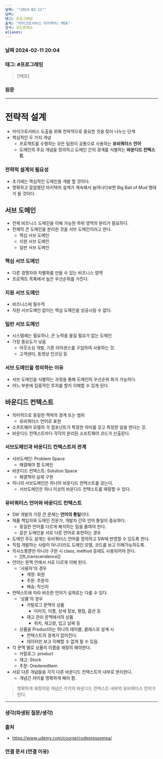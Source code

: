 ```yaml
---
날짜: '"2024-02-11"'
넘버: 
태그: 프로그래밍
출처: "마이크로서비스 아키텍처: MSA"
강사: 코드프레소
aliases:
---
```

### 날짜  2024-02-11 20:04

### 태그: #프로그래밍 

>[!메모]
>

### 원문
---
# 전략적 설계
- 마이크로서비스 도출을 위해 전략적으로 중요한 것을 찾아 나누는 단계
- 핵심적인 두 가지 개념
	- 프로젝트를 수행하는 모든 팀원이 공통으로 사용하는 **유비쿼터스 언어**
	- 도메인의 주요 개념을 정의하고 도메인 간의 경계를 식별하는 **바운디드 컨텍스트**
### 전략적 설계의 필요성
- 초기에는 핵심적인 도메인을 개발 할 것이다.
- 명확하고 깔끔했던 아키텍처 설계가 계속해서 늘어나다보면 Big Ball of Mud 형태가 될 것이다.
## 서브 도메인
- 전체 비즈니스 도메인을 이해 가능한 하위 영역의 분리가 필요하다.
- 전체의 큰 도메인을 분리한 것을 서브 도메인이라고 한다.
	- 핵심 서브 도메인
	- 지원 서브 도메인
	- 일반 서브 도메인
### 핵심 서브 도메인
- 다른 경쟁자와 차별화를 만들 수 있는 비즈니스 영역
- 프로젝트 목록에서 높은 우선순위를 가진다.
### 지원 서브 도메인
- 비즈니스에 필수적
- 지원 서브도메인 없이는 핵심 도메인을 성공시킬 수 없다.
### 일반 서브 도메인
- 시스템에는 필요하나, 큰 노력을 들일 필요가 없는 도메인
- 가장 중요도가 낮음
	- 아웃소싱 개발, 기존 라이센스를 구입하여 사용하는 것.
	- 고객센터, 동영상 인코딩 등
### 서브 도메인을 정의하는 이유
- 서브 도메인을 식별하는 과정을 통해 도메인의 우선순위 화가 가능하다.
- 어느 부분에 집중적인 투자를 할지 이해할 수 있게 된다.
## 바운디드 컨텍스트
- 의미적으로 동일한 맥락의 경계 또는 범위
	- 유비쿼터스 언어로 표현
- 소프트웨어 모델의 각 컴포넌트가 특정한 의미를 갖고 특정한 일을 한다는 것.
- 바운디드 컨텍스트마다 각각의 분리된 소프트웨어 코드가 산출된다.
### 서브도메인과 바운디드 컨텍스트의 관계
- 서브도메인: Problem Space
	- 해결해야 할 도메인
- 바운디드 컨텍스트: Solution Space
	- 해결책의 실제 구현
- 하나의 서브도메인은 하나의 바운디드 컨텍스트를 갖는다.
	- 서브도메인은 하나 이상의 바운디드 컨택스트를 매핑할 수 있다.
### 유비쿼터스 언어와 바운디드 컨텍스트
- SW 개발의 가장 큰 문제는 **언어의 통일**이다.
- 제품 책임자와 도메인 전문가, 개발자 간의 언어 통일이 중요하다.
	- 동일한 언어를 다르게 해석하는 일을 줄여야 한다.
	- 같은 도메인을 서로 다른 언어로 표현하는 경우
- 도메인 주도 설계는 유비쿼터스 언어를 정의하고 SW에 반영할 수 있도록 한다.
- 직접 개발하는 사람이 아니더라도 도메인 모델, 코드를 보고 이해가능하도록.
- 의사소통뿐만 아니라 구현 시 class, method 등에도 사용되어야 한다.
	- [[ft_transcendence]]
- 언어는 문맥 안에서 서로 다르게 이해 된다.
	- '사용자'의 경우
		- 계정: 회원
		- 주문: 주문자
		- 배송: 착신자
- 컨텍스트에 따라 비슷한 언어가 실제로는 다를 수 있다.
	- '상품'의 경우
		- 카탈로그 문맥의 상품
			- 이미지, 이름, 상세 정보, 평점, 옵션 등
		- 재고 관리 문맥에서의 상품
			- 위치, 재고량, 입고 날짜 등
	- 상품을 Product라는 하나의 테이블, 클래스로 설계 시
		- 컨텍스트의 경계가 없어진다.
		- 데이터만 보고 이해할 수 없게 될 수 있음.
- 각 문맥 별로 상품의 이름을 재정의 해야한다.
	- 카탈로그: product
	- 재고: Stock
	- 주문: OrederedItem
- 서로 다른 개념들을 각각 다른 바운디드 컨텍스트의 내부로 분리한다.
	- 개념간 차이를 명확하게 해야 함.
> 명확하게 재정의된 개념은 각각의 바운디드 컨텍스트 내부의 유비쿼터스 언어가 된다.

---
### 생각(파생된 질문/생각)

### 출처
- https://www.udemy.com/course/codepressomsa/

### 연결 문서 (연결 이유)
